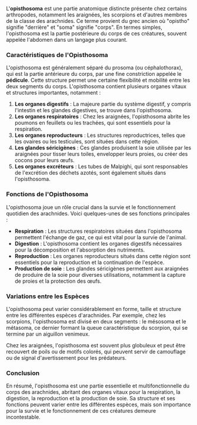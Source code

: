 L'**opisthosoma** est une partie anatomique distincte présente chez certains arthropodes, notamment les araignées, les scorpions et d'autres membres de la classe des arachnides. Ce terme provient du grec ancien où "opistho" signifie "derrière" et "soma" signifie "corps". En termes simples, l'opisthosoma est la partie postérieure du corps de ces créatures, souvent appelée l'abdomen dans un langage plus courant.

### Caractéristiques de l'Opisthosoma

L'opisthosoma est généralement séparé du prosoma (ou céphalothorax), qui est la partie antérieure du corps, par une fine constriction appelée le **pédicule**. Cette structure permet une certaine flexibilité et mobilité entre les deux segments du corps. L'opisthosoma contient plusieurs organes vitaux et structures importantes, notamment :

1. **Les organes digestifs** : La majeure partie du système digestif, y compris l'intestin et les glandes digestives, se trouve dans l'opisthosoma.
2. **Les organes respiratoires** : Chez les araignées, l'opisthosoma abrite les poumons en feuillets ou les trachées, qui sont essentiels pour la respiration.
3. **Les organes reproducteurs** : Les structures reproductrices, telles que les ovaires ou les testicules, sont situées dans cette région.
4. **Les glandes séricigènes** : Ces glandes produisent la soie utilisée par les araignées pour tisser leurs toiles, envelopper leurs proies, ou créer des cocons pour leurs œufs.
5. **Les organes excréteurs** : Les tubes de Malpighi, qui sont responsables de l'excrétion des déchets azotés, sont également situés dans l'opisthosoma.

### Fonctions de l'Opisthosoma

L'opisthosoma joue un rôle crucial dans la survie et le fonctionnement quotidien des arachnides. Voici quelques-unes de ses fonctions principales :

- **Respiration** : Les structures respiratoires situées dans l'opisthosoma permettent l'échange de gaz, ce qui est vital pour la survie de l'animal.
- **Digestion** : L'opisthosoma contient les organes digestifs nécessaires pour la décomposition et l'absorption des nutriments.
- **Reproduction** : Les organes reproducteurs situés dans cette région sont essentiels pour la reproduction et la continuation de l'espèce.
- **Production de soie** : Les glandes séricigènes permettent aux araignées de produire de la soie pour diverses utilisations, notamment la capture de proies et la protection des œufs.

### Variations entre les Espèces

L'opisthosoma peut varier considérablement en forme, taille et structure entre les différentes espèces d'arachnides. Par exemple, chez les scorpions, l'opisthosoma est divisé en deux segments : le mésosoma et le métasoma, ce dernier formant la queue caractéristique du scorpion, qui se termine par un aiguillon venimeux.

Chez les araignées, l'opisthosoma est souvent plus globuleux et peut être recouvert de poils ou de motifs colorés, qui peuvent servir de camouflage ou de signal d'avertissement pour les prédateurs.

### Conclusion

En résumé, l'opisthosoma est une partie essentielle et multifonctionnelle du corps des arachnides, abritant des organes vitaux pour la respiration, la digestion, la reproduction et la production de soie. Sa structure et ses fonctions peuvent varier entre les différentes espèces, mais son importance pour la survie et le fonctionnement de ces créatures demeure incontestable.
